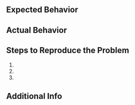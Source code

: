 <!--
Pro-tip: You can leave this block commented, and it still works!

Select the appropriate areas for your issue:

/area API
/area autoscale
/area build
/area monitoring
/area networking
/area test-and-release

Classify what kind of issue this is:

/kind question
/kind bug
/kind cleanup
/kind doc
/kind feature
/kind good-first-issue
/kind process
/kind spec

-->

## Expected Behavior


## Actual Behavior


## Steps to Reproduce the Problem

  1.
  2.
  3.

## Additional Info
